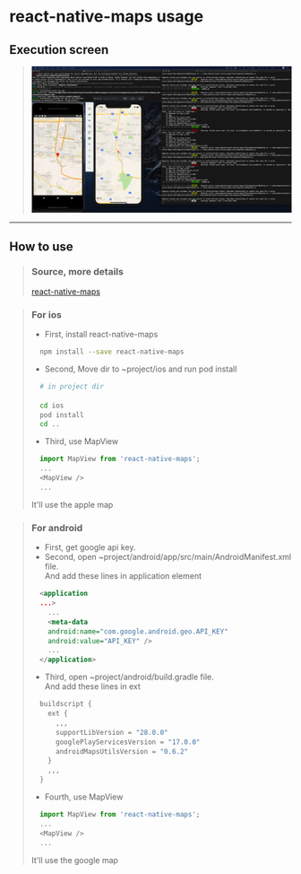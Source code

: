 react-native-maps usage
===================

## Execution screen 
> <img src="./images/RN_map.png" />
  
-----------------------

## How to use
> ### Source, more details
> [react-native-maps](https://github.com/react-native-community/react-native-maps)

> ### **For ios**
> - First, install react-native-maps
> ```bash
>   npm install --save react-native-maps
> ```
> - Second, Move dir to ~project/ios and run pod install
> ```bash
>   # in project dir
> 
>   cd ios
>   pod install
>   cd ..
> ```
> - Third, use MapView
> ```javascript
>   import MapView from 'react-native-maps';
>   ...
>   <MapView />
>   ...
> ```
> It'll use the apple map

> ### **For android**
> - First, get google api key.
> - Second, open ~project/android/app/src/main/AndroidManifest.xml file. <br/> And add these lines in application element
> ```xml
>   <application
>   ...>
>     ...
>     <meta-data
>     android:name="com.google.android.geo.API_KEY"
>     android:value="API_KEY" />
>     ...
>   </application>
> ```
> - Third, open ~project/android/build.gradle file. <br/> And add these lines in ext
> ```gradle
>   buildscript {
>     ext {
>       ,,,
>       supportLibVersion = "28.0.0"
>       googlePlayServicesVersion = "17.0.0"
>       androidMapsUtilsVersion = "0.6.2"
>     }
>     ,,,
>   }
> ```
> - Fourth, use MapView
> ```javascript
>   import MapView from 'react-native-maps';
>   ...
>   <MapView />
>   ...
> ```
> It'll use the google map
